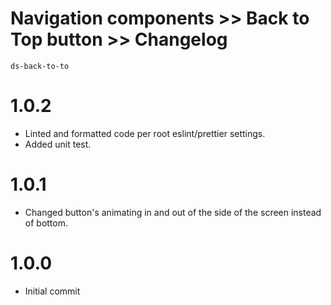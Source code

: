 # Navigation components >> Back to Top button >> Changelog

`ds-back-to-to`

# 1.0.2
* Linted and formatted code per root eslint/prettier settings.
* Added unit test.

# 1.0.1
* Changed button's animating in and out of the side of the screen instead of bottom.

# 1.0.0
* Initial commit

